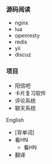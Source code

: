 ### 源码阅读

* nginx
* lua
* openresty
* redis
* yii
* discuz

### 项目

* 阳信吧
* 卡片复习软件
* 评论系统
* 聊天系统    

English

* [背单词]
* 看HN
    * 看HN
* 翻译
